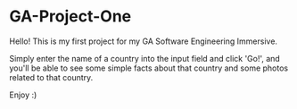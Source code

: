 # GA-Project-One
Hello! This is my first project for my GA Software Engineering Immersive.  

Simply enter the name of a country into the input field and click 'Go!', and you'll be able to see some simple facts about that country and some photos related to that country.

Enjoy :)
